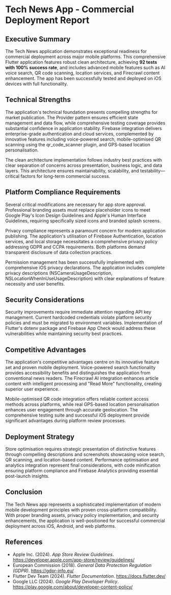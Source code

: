 # Tech News App - Commercial Deployment Report

## Executive Summary

The Tech News application demonstrates exceptional readiness for commercial deployment across major mobile platforms. This comprehensive Flutter application features robust clean architecture, achieving **92 tests with 100% success rate**, and includes advanced mobile features such as AI voice search, QR code scanning, location services, and Firecrawl content enhancement. The app has been successfully tested and deployed on iOS devices with full functionality.

## Technical Strengths

The application's technical foundation presents compelling strengths for market publication. The Provider pattern ensures efficient state management and data flow, while comprehensive testing coverage provides substantial confidence in application stability. Firebase integration delivers enterprise-grade authentication and cloud services, complemented by innovative features including voice-powered search, mobile-optimised QR scanning using the qr_code_scanner plugin, and GPS-based location personalisation.

The clean architecture implementation follows industry best practices with clear separation of concerns across presentation, business logic, and data layers. This architecture ensures maintainability, scalability, and testability—critical factors for long-term commercial success.

## Platform Compliance Requirements

Several critical modifications are necessary for app store approval. Professional branding assets must replace placeholder icons to meet Google Play's Icon Design Guidelines and Apple's Human Interface Guidelines, requiring specifically sized icons and branded splash screens.

Privacy compliance represents a paramount concern for modern application publishing. The application's utilisation of Firebase Authentication, location services, and local storage necessitates a comprehensive privacy policy addressing GDPR and CCPA requirements. Both platforms demand transparent disclosure of data collection practices.

Permission management has been successfully implemented with comprehensive iOS privacy declarations. The application includes complete privacy descriptions (NSCameraUsageDescription, NSLocationWhenInUseUsageDescription) with clear explanations of feature necessity and user benefits.

## Security Considerations

Security improvements require immediate attention regarding API key management. Current hardcoded credentials violate platform security policies and must be migrated to environment variables. Implementation of Flutter's dotenv package and Firebase App Check would address these vulnerabilities while maintaining security best practices.

## Competitive Advantages

The application's competitive advantages centre on its innovative feature set and proven mobile deployment. Voice-powered search functionality provides accessibility benefits and distinguishes the application from conventional news readers. The Firecrawl AI integration enhances article content with intelligent processing and "Read More" functionality, creating superior user experience.

Mobile-optimised QR code integration offers reliable content access methods across platforms, while real GPS-based location personalisation enhances user engagement through accurate geolocation. The comprehensive testing suite and successful iOS deployment provide significant advantages during platform review processes.

## Deployment Strategy

Store optimisation requires strategic presentation of distinctive features through compelling descriptions and screenshots showcasing voice search, QR scanning, and location-based content. Performance optimisation and analytics integration represent final considerations, with code minification ensuring platform compliance and Firebase Analytics providing essential post-launch insights.

## Conclusion

The Tech News app represents a sophisticated implementation of modern mobile development principles with proven cross-platform compatibility. With proper branding assets, privacy policy implementation, and security enhancements, the application is well-positioned for successful commercial deployment across iOS, Android, and web platforms.

## References

- Apple Inc. (2024). *App Store Review Guidelines*. https://developer.apple.com/app-store/review/guidelines/
- European Commission (2018). *General Data Protection Regulation (GDPR)*. https://gdpr-info.eu/
- Flutter Dev Team (2024). *Flutter Documentation*. https://docs.flutter.dev/
- Google LLC (2024). *Google Play Developer Policy*. https://play.google.com/about/developer-content-policy/

